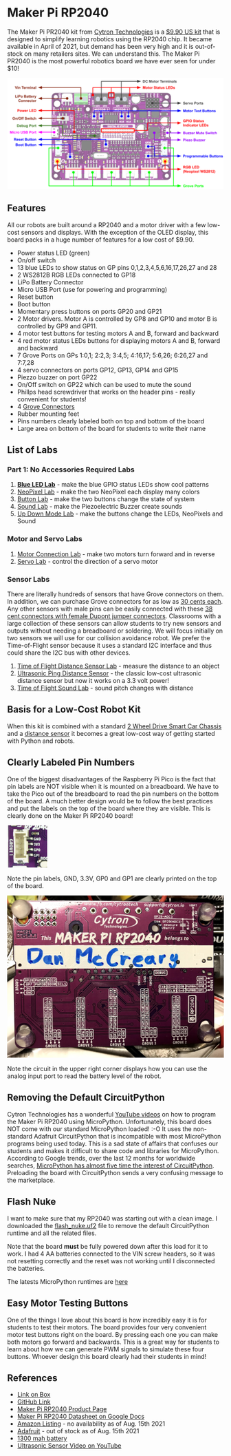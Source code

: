 # Maker Pi RP2040

The Maker Pi PR2040 kit from [Cytron Technologies](https://www.cytron.io/) is a [$9.90 US kit](https://www.cytron.io/p-maker-pi-rp2040-simplifying-robotics-with-raspberry-pi-rp2040) that is designed to simplify learning robotics using the RP2040 chip. It became available in April of 2021, but demand has been very high and it is out-of-stock on many retailers sites.  We can understand this.  The Maker Pi PR2040 is the most powerful robotics board we have ever seen for under $10!

![Maker Pi RP2040 Top View](../../img/maker-pi-rp2040-top-view.png)

## Features
All our robots are built around a RP2040 and a motor driver with a few low-cost sensors and displays.  With the exception of the OLED display, this board packs in a huge number of features for a low cost of $9.90.

* Power status LED (green)
* On/off switch
* 13 blue LEDs to show status on GP pins 0,1,2,3,4,5,6,16,17,26,27 and 28
* 2 WS2812B RGB LEDs connected to GP18
* LiPo Battery Connector
* Micro USB Port (use for powering and programming)
* Reset button
* Boot button
* Momentary press buttons on ports GP20 and GP21
* 2 Motor drivers. Motor A is controlled by GP8 and GP10 and motor B is controlled by GP9 and GP11.
* 4 motor test buttons for testing motors A and B, forward and backward
* 4 red motor status LEDs buttons for displaying motors A and B, forward and backward
* 7 Grove Ports on GPs 1:0,1; 2:2,3; 3:4,5; 4:16,17; 5:6,26; 6:26,27 and 7:7,28
* 4 servo connectors on ports GP12, GP13, GP14 and GP15
* Piezzo buzzer on port GP22
* On/Off switch on GP22 which can be used to mute the sound
* Phillps head screwdriver that works on the header pins - really convenient for students!
* 4 [Grove Connectors](https://wiki.seeedstudio.com/Grove_System/)
* Rubber mounting feet
* Pins numbers clearly labeled both on top and bottom of the board
* Large area on bottom of the board for students to write their name

## List of Labs

### Part 1: No Accessories Required Labs

1. [**Blue LED Lab**](02-blue-led-lab.md) - make the blue GPIO status LEDs show cool patterns
2. [NeoPixel Lab](03-neopixel-lab.md) - make the two NeoPixel each display many colors
3. [Button Lab](04-button-lab.md) - make the two buttons change the state of system
4. [Sound Lab](05-sound-lab.md) - make the Piezoelectric Buzzer create sounds
5. [Up Down Mode Lab](06-up-down-lab.md) - make the buttons change the LEDs, NeoPixels and Sound

### Motor and Servo Labs

1. [Motor Connection Lab](07-motor-connection-lab.md) - make two motors turn forward and in reverse
2. [Servo Lab](08-servo-lab.md) - control the direction of a servo motor

### Sensor Labs

There are literally hundreds of sensors that have Grove connectors on them.  In addition, we can purchase Grove connectors for as low as [30 cents each](https://www.cytron.io/p-grove-4-pin-buckled-20cm-cable?search=Grove&description=1).  Any other sensors with male pins can be easily connected with these [38 cent connectors with female Dupont jumper connectors](https://www.cytron.io/p-grove-4-pin-buckled-to-female-cable?search=Grove&description=1).  Classrooms with a large collection of these sensors can allow students to try new sensors and outputs without needing a breadboard or soldering.  We will focus initially on two sensors we will use for our collision avoidance robot.  We prefer the Time-of-Flight sensor because it uses a standard I2C interface and thus could share the I2C bus with other devices.

1. [Time of Flight Distance Sensor Lab](10-time-of-flight-lab.md) - measure the distance to an object
2. [Ultrasonic Ping Distance Sensor](11-ping-lab.md) - the classic low-cost ultrasonic distance sensor but now it works on a 3.3 volt power!
3. [Time of Flight Sound Lab](12-time-of-flight-sound-lab.md) - sound pitch changes with distance

## Basis for a Low-Cost Robot Kit

When this kit is combined with a standard [2 Wheel Drive Smart Car Chassis](https://www.cytron.io/p-2wd-smart-robot-car-chassis) and a [distance sensor](https://www.coderdojotc.org/micropython/sensors/07-VL53L0X_GY/) it becomes a great low-cost way of getting started with Python and robots.

## Clearly Labeled Pin Numbers

One of the biggest disadvantages of the Raspberry Pi Pico is the fact that pin labels are NOT visible when it is mounted on a breadboard.  We have to take the Pico out of the breadboard to read the pin numbers on the bottom of the board.  A much better design would be to follow the best practices and put the labels on the top of the board where they are visible.  This is clearly done on the Maker Pi RP2040 board!

![Maker Pi RP2040 Pin Labels](../../img/maker-pi-rp2040-labels.png)

Note the pin labels, GND, 3.3V, GP0 and GP1 are clearly printed on the top of the board.

![Maker Pi Bottom View](../../img/maker-pi-rp2040-bottom-view.jpeg)

Note the circuit in the upper right corner displays how you can use the analog input port to read the battery level of the robot.

## Removing the Default CircuitPython

Cytron Technologies has a wonderful [YouTube videos](https://www.youtube.com/watch?v=mn1nqgEkufA) on how to program the Maker Pi RP2040 using MicroPython.  Unfortunately, this board does NOT come with our standard MicroPython loaded! :-O  It uses the non-standard Adafruit CircuitPython that is incompatible with most MicroPython programs being used today.  This is a sad state of affairs that confuses our students and makes it difficult to share code and libraries for MicroPython.  According to Google trends, over the last 12 months for worldwide searches, [MicroPython has almost five time the interest of CircuitPython](https://trends.google.com/trends/explore?q=micropython,circuitpython).  Preloading the board with CircuitPython sends a very confusing message to the marketplace.

## Flash Nuke
I want to make sure that my RP2040 was starting out with a clean image.  I downloaded the [flash_nuke.uf2](https://www.raspberrypi.org/documentation/pico/getting-started/static/6f6f31460c258138bd33cc96ddd76b91/flash_nuke.uf2) file to remove the default CircuitPython runtime and all the related files.

Note that the board **must** be fully powered down after this load for it to work.  I had 4 AA batteries connected to the VIN screw headers, so it was not resetting correctly and the reset was not working until I disconnected the batteries.

The latests MicroPython runtimes are [here](https://micropython.org/download/rp2-pico/)

## Easy Motor Testing Buttons

One of the things I love about this board is how incredibly easy it is for students to test their motors.  The board provides four very convenient motor test buttons right on the board.  By pressing each one you can make both motors go forward and backwards.  This is a great way for students to learn about how we can generate PWM signals to simulate these four buttons.  Whoever design this board clearly had their students in mind!

## References
* [Link on Box](https://link.cytron.io/maker-pi-rp2040-start)
* [GitHub Link](https://github.com/CytronTechnologies/MAKER-PI-RP2040)
* [Maker Pi RP2040 Product Page](https://www.cytron.io/p-maker-pi-rp2040-simplifying-robotics-with-raspberry-pi-rp2040)
* [Maker Pi RP2040 Datasheet on Google Docs](https://docs.google.com/document/d/1DJASwxgbattM37V4AIlJVR4pxukq0up25LppA8-z_AY/edit)
* [Amazon Listing](https://www.amazon.com/dp/B096DFH22X) - no availability as of Aug. 15th 2021
* [Adafruit](https://www.adafruit.com/product/5129) - out of stock as of Aug. 15th 2021
* [1300 mah battery](https://www.cytron.io/p-lipo-rechargeable-battery-3.7v-1300mah)
* [Ultrasonic Sensor Video on YouTube](https://www.youtube.com/watch?v=mn1nqgEkufA)